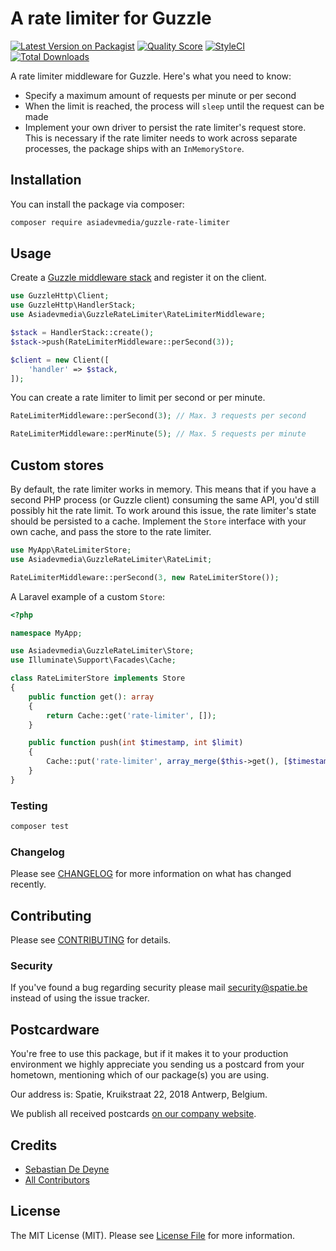 # A rate limiter for Guzzle

[![Latest Version on Packagist](https://img.shields.io/packagist/v/asiadevmedia/guzzle-rate-limiter.svg?style=flat-square)](https://packagist.org/packages/asiadevmedia/guzzle-rate-limiter)
[![Quality Score](https://img.shields.io/scrutinizer/g/asiadevmedia/guzzle-rate-limiter.svg?style=flat-square)](https://scrutinizer-ci.com/g/asiadevmedia/guzzle-rate-limiter)
[![StyleCI](https://github.styleci.io/repos/856453351/shield?branch=master)](https://github.styleci.io/repos/856453351)
[![Total Downloads](https://img.shields.io/packagist/dt/asiadevmedia/guzzle-rate-limiter.svg?style=flat-square)](https://packagist.org/packages/asiadevmedia/guzzle-rate-limiter)

A rate limiter middleware for Guzzle. Here's what you need to know:

- Specify a maximum amount of requests per minute or per second
- When the limit is reached, the process will `sleep` until the request can be made
- Implement your own driver to persist the rate limiter's request store. This is necessary if the rate limiter needs to work across separate processes, the package ships with an `InMemoryStore`.

## Installation

You can install the package via composer:

```bash
composer require asiadevmedia/guzzle-rate-limiter
```

## Usage

Create a [Guzzle middleware stack](http://docs.guzzlephp.org/en/stable/handlers-and-middleware.html) and register it on the client.

```php
use GuzzleHttp\Client;
use GuzzleHttp\HandlerStack;
use Asiadevmedia\GuzzleRateLimiter\RateLimiterMiddleware;

$stack = HandlerStack::create();
$stack->push(RateLimiterMiddleware::perSecond(3));

$client = new Client([
    'handler' => $stack,
]);
```

You can create a rate limiter to limit per second or per minute.

```php
RateLimiterMiddleware::perSecond(3); // Max. 3 requests per second

RateLimiterMiddleware::perMinute(5); // Max. 5 requests per minute
```

## Custom stores

By default, the rate limiter works in memory. This means that if you have a second PHP process (or Guzzle client) consuming the same API, you'd still possibly hit the rate limit. To work around this issue, the rate limiter's state should be persisted to a cache. Implement the `Store` interface with your own cache, and pass the store to the rate limiter.

```php
use MyApp\RateLimiterStore;
use Asiadevmedia\GuzzleRateLimiter\RateLimit;

RateLimiterMiddleware::perSecond(3, new RateLimiterStore());
```

A Laravel example of a custom `Store`:

```php
<?php

namespace MyApp;

use Asiadevmedia\GuzzleRateLimiter\Store;
use Illuminate\Support\Facades\Cache;

class RateLimiterStore implements Store
{
    public function get(): array
    {
        return Cache::get('rate-limiter', []);
    }

    public function push(int $timestamp, int $limit)
    {
        Cache::put('rate-limiter', array_merge($this->get(), [$timestamp]));
    }
}
```

### Testing

``` bash
composer test
```

### Changelog

Please see [CHANGELOG](CHANGELOG.md) for more information on what has changed recently.

## Contributing

Please see [CONTRIBUTING](https://github.com/spatie/.github/blob/main/CONTRIBUTING.md) for details.

### Security

If you've found a bug regarding security please mail [security@spatie.be](mailto:security@spatie.be) instead of using the issue tracker.

## Postcardware

You're free to use this package, but if it makes it to your production environment we highly appreciate you sending us a postcard from your hometown, mentioning which of our package(s) you are using.

Our address is: Spatie, Kruikstraat 22, 2018 Antwerp, Belgium.

We publish all received postcards [on our company website](https://spatie.be/en/opensource/postcards).

## Credits

- [Sebastian De Deyne](https://github.com/sebastiandedeyne)
- [All Contributors](../../contributors)

## License

The MIT License (MIT). Please see [License File](LICENSE.md) for more information.
